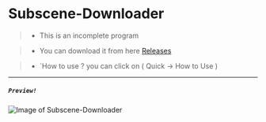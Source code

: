 # Subscene-Downloader
>- This is an incomplete program

>- You can download it from here [Releases](https://github.com/xZetsubou/Subscene-Downloader/releases)

> - `How to use ? you can click on ( Quick -> How to Use  )

---
##### `Preview!` 

![Image of Subscene-Downloader](https://i.imgur.com/Q6mQpoz.png)
